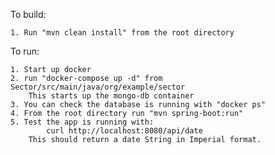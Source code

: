 To build:
    
    1. Run "mvn clean install" from the root directory 

To run:

    1. Start up docker
    2. run "docker-compose up -d" from Sector/src/main/java/org/example/sector
        This starts up the mongo-db container
    3. You can check the database is running with "docker ps"
    4. From the root directory run "mvn spring-boot:run"
    5. Test the app is running with: 
            curl http://localhost:8080/api/date
        This should return a date String in Imperial format.
